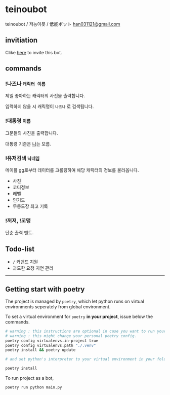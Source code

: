 # teinoubot
teinoubot / 저능아봇 / 低能ボット
han031121@gmail.com

## invitiation

Clike [here](https://discord.com/api/oauth2/authorize?client_id=1127962452005507215&permissions=40671259392832&scope=bot) to invite this bot.

## commands

### !나즈나 `캐릭터 이름`

제일 좋아하는 캐릭터의 사진을 출력합니다.

입력하지 않을 시 캐릭명이 `나즈나` 로 검색됩니다.

### !대통령 `이름`

그분들의 사진을 출력합니다.

대통령 기준은 [나](https://github.com/johannblue)는 모름.

### !유저검색 `닉네임`

메이플 gg로부터 데이터를 크롤링하여 해당 캐릭터의 정보를 불러옵니다.

- 사진
- 코디정보
- 레벨
- 인기도
- 무릉도장 최고 기록

### !꺼져, !꼬맹

단순 출력 멘트.

## Todo-list
- `/` 커맨드 지원
- 과도한 요청 지연 관리

---

## Getting start with poetry

The project is managed by `poetry`, which let python runs on virtual environments seperately from global environment.

To set a virtual environment for `poetry` **in your project**, issue below the commands.

```bash
# warning : this instructions are optional in case you want to run your virtual env in your project folder.
# warning : this might change your personal poetry config.
poetry config virtualenvs.in-project true
poetry config virtualenvs.path "./.venv"
poetry install && poetry update

# and set python's interpreter to your virtual environment in your folder named `.venv` in your project.
```

```bash
poetry install
```

To run project as a bot,

```bash
poetry run python main.py
```